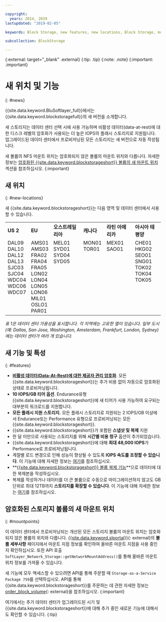 ```yaml
---

copyright:
  years: 2014, 2019
lastupdated: "2019-02-05"

keywords: Block Storage, new features, new locations, Block Storage, mount point changes, select data centers, ISCSI,

subcollection: BlockStorage

---
```

{:external: target="_blank" .external}
{:tip: .tip}
{:note: .note}
{:important: .important}

# 새 위치 및 기능
{: #news}

{{site.data.keyword.BluSoftlayer_full}}에서는 {{site.data.keyword.blockstoragefull}}의 새 버전을 소개합니다.

새 스토리지는 데이터 센터 선택 시에 사용 가능하며 비활성 데이터(data-at-rest)에 대한 디스크 레벨의 암호화가 사용되는 더 높은 IOPS의 플래시 스토리지로 지원됩니다. 업그레이드된 데이터 센터에서 프로비저닝된 모든 스토리지는 새 버전으로 자동 작성됩니다.

새 볼륨의 NFS 마운트 위치는 암호화되지 않은 볼륨의 마운트 위치와 다릅니다. 자세한 정보는 [암호화된 {{site.data.keyword.blockstorageshort}} 볼륨의 새 마운트 위치](#mountpoints) 섹션을 참조하십시오.
{:important}

## 새 위치
{: #new-locations}

새 {{site.data.keyword.blockstorageshort}}는 다음 영역 및 데이터 센터에서 사용할 수 있습니다.
<table role="presentation">
  <tr>
    <td><strong>US 2</strong></td>
    <td><strong>EU</strong></td>
    <td><strong>오스트레일리아</strong></td>
    <td><strong>캐나다</strong></td>
    <td><strong>라틴 아메리카</strong></td>
    <td><strong>아시아 태평양</strong></td>
  </tr>
  <tr>
    <td>DAL09<br />
	DAL10<br />
	DAL12<br />
	DAL13<br />
	SJC03<br />
        SJC04<br />
	WDC04<br />
	WDC06<br />
	WDC07<br />
	<br /><br /><br />
    </td>
    <td>AMS01<br />
        AMS03<br />
	FRA02<br />
	FRA04<br />
	FRA05<br />
	LON02<br />
	LON04<br />
	LON05<br />
	LON06<br />
	MIL01<br />
	OSLO1<br />
	PAR01<br />
    </td>
    <td>MEL01<br />
        SYD01<br />
        SYD04<br />
        SYD05<br />
        <br /><br /><br /><br /><br /><br /><br /><br />
    </td>
    <td>MON01<br />
        TOR01<br />
	<br /><br /><br /><br /><br /><br /><br /><br /><br /><br />
    </td>
    <td>MEX01<br />
        SAO01<br />
	<br /><br /><br /><br /><br /><br /><br /><br /><br /><br />
    </td>
    <td>CHE01<br />
        HKG02<br />
	SEO01<br />
	SNG01<br />
        TOK02<br />
	TOK04<br />
	TOK05<br />
	<br /><br /><br /><br /><br />
    </td>
  </tr>
</table>

*표 1은 데이터 센터 가용성을 표시합니다. 각 지역에는 고유한 열이 있습니다. 일부 도시(예: Dallas, San Jose, Washington, Amsterdam, Frankfurt, London, Sydney)에는 데이터 센터가 여러 개 있습니다.*

## 새 기능 및 특성
{: #features}

- **[비활성 데이터(Data-At-Rest)에 대한 제공자 관리 암호화](/docs/infrastructure/BlockStorage?topic=BlockStorage-encryption)**.
  모든 {{site.data.keyword.blockstorageshort}}는 추가 비용 없이 자동으로 암호화된 상태로 프로비저닝됩니다.
- **10 IOPS/GB 티어 옵션**.
  Endurance유형 {{site.data.keyword.blockstorageshort}}에 새 티어가 사용 가능하여 요구되는 대부분의 워크로드를 지원합니다.
- **모든 플래시 지원 스토리지.**
  모든 플래시 스토리지로 지원되는 2 IOPS/GB 이상에서 Endurance또는 Performance 유형으로 프로비저닝되는 모든 {{site.data.keyword.blockstorageshort}}.
- {{site.data.keyword.blockstorageshort}}가 포함된 **스냅샷 및 복제** 지원
- 한 달 미만으로 사용되는 스토리지를 위해 **시간별 비용 청구** 옵션이 추가되었습니다.
- {{site.data.keyword.blockstorageshort}}에 대해 **최대 48,000 IOPS**가 Performance로 프로비저닝됩니다.
- 계절별 로드 변경으로 인해 성능이 향상될 수 있도록 **IOPS 속도를 조정할 수 있습니다**. 이 기능에 대해 자세한 정보는 [여기](/docs/infrastructure/BlockStorage?topic=BlockStorage-adjustingIOPS)를 참조하십시오.
- **[{{site.data.keyword.blockstorageshort}} 볼륨 복제 기능](/docs/infrastructure/BlockStorage?topic=BlockStorage-duplicatevolume)**으로 데이터에 대한 복제본을 작성하십시오.
- 복제를 작성하거나 데이터를 더 큰 볼륨으로 수동으로 마이그레이션하지 않고도 GB 단위로 최대 12TB까지 **스토리지를 확장할 수 있습니다**. 이 기능에 대해 자세한 정보는 [여기](/docs/infrastructure/BlockStorage?topic=BlockStorage-expandingcapacity)를 참조하십시오.

## 암호화된 스토리지 볼륨의 새 마운트 위치
{: #mountpoints}

이 데이터 센터에서 프로비저닝되는 개선된 모든 스토리지 볼륨의 마운트 위치는 암호화되지 않은 볼륨의 위치와 다릅니다. [{{site.data.keyword.slportal}}](https://control.softlayer.com/){: external}의 **볼륨 세부사항** 페이지에서 마운트 지점 정보를 확인하여 올바른 마운트 지점을 사용 중인지 확인하십시오. 또한 API 호출 `SoftLayer_Network_Storage::getNetworkMountAddress()`를 통해 올바른 마운트 위치 정보를 가져올 수 있습니다.

새 기능에 모두 액세스할 수 있으려면 API를 통해 주문할 때 `Storage-as-a-Service Package 759`를 선택하십시오. API를 통해 {{site.data.keyword.blockstorageshort}}를 주문하는 데 관한 자세한 정보는 [order_block_volume](https://softlayer-python.readthedocs.io/en/latest/api/managers/block/#SoftLayer.managers.block.BlockStorageManager.order_block_volume){: external}을 참조하십시오.
{:important}

여기에서는 추가 데이터 센터가 업그레이드된 시기 및 {{site.data.keyword.blockstorageshort}}에 대해 추가 중인 새로운 기능에 대해서도 확인할 수 있습니다.
{:tip}
